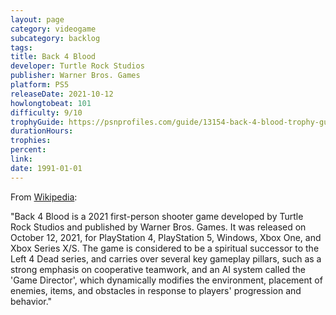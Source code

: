 ```yaml
---
layout: page
category: videogame
subcategory: backlog
tags:
title: Back 4 Blood
developer: Turtle Rock Studios
publisher: Warner Bros. Games
platform: PS5
releaseDate: 2021-10-12
howlongtobeat: 101
difficulty: 9/10
trophyGuide: https://psnprofiles.com/guide/13154-back-4-blood-trophy-guide
durationHours:
trophies:
percent:
link:
date: 1991-01-01
---
```


From [Wikipedia](https://en.wikipedia.org/wiki/Back_4_Blood):

"Back 4 Blood is a 2021 first-person shooter game developed by Turtle Rock Studios and published by Warner Bros. Games. It was released on October 12, 2021, for PlayStation 4, PlayStation 5, Windows, Xbox One, and Xbox Series X/S. The game is considered to be a spiritual successor to the Left 4 Dead series, and carries over several key gameplay pillars, such as a strong emphasis on cooperative teamwork, and an AI system called the 'Game Director', which dynamically modifies the environment, placement of enemies, items, and obstacles in response to players' progression and behavior."
